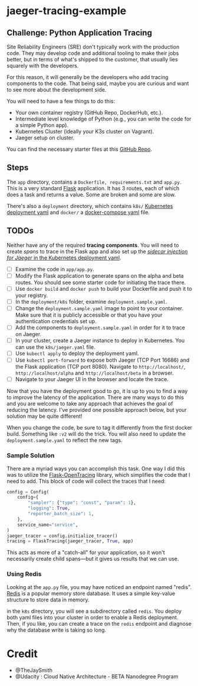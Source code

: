 # jaeger-tracing-example

## Challenge: Python Application Tracing

Site Reliability Engineers (SRE) don't typically work with the production code. They may develop code and additional tooling to make their jobs better, but in terms of what's shipped to the customer, that usually lies squarely with the developers.

For this reason, it will generally be the developers who add tracing components to the code. That being said, maybe you are curious and want to see more about the development side. 

You will need to have a few things to do this:

- Your own container registry (GitHub Repo, DockerHub, etc.).
- Intermediate level knowledge of Python (e.g., you can write the code for a simple Python app).
- Kubernetes Cluster (ideally your K3s cluster on Vagrant).
- Jaeger setup on cluster.

You can find the necessary starter files at this [GitHub Repo](https://github.com/udacity/CNAND_nd064_C4_Observability_Starter_Files/tree/master/course-files/tracing-extra).

## Steps

The `app` directory, contains a `Dockerfile, requirements.txt` and `app.py`. This is a very standard [Flask](https://flask.palletsprojects.com/en/1.1.x/) application. It has 3 routes, each of which does a task and returns a value. Some are broken and some are slow.

There's also a `deployment` directory, which contains `k8s/` [Kubernetes deployment yaml](https://kubernetes.io/docs/concepts/workloads/controllers/deployment/) and `docker/` a [docker-compose yaml](https://docs.docker.com/compose/) file.

## TODOs

Neither have any of the required **tracing components**. You will need to create *spans* to trace in the Flask app and also set up the [*sidecar injection for Jaeger* in the Kubernetes deployment yaml](https://www.jaegertracing.io/docs/1.21/operator/).

- [ ] Examine the code in `app/app.py`.
- [ ] Modify the Flask application to generate spans on the alpha and beta routes. You should see some starter code for initiating the trace there.
- [ ] Use `docker build` and `docker push` to build your Dockerfile and push it to your registry.
- [ ] In the `deployment/k8s` folder, examine `deployment.sample.yaml`.
- [ ] Change the `deployment.sample.yaml` image to point to your container. Make sure that it is publicly accessible or that you have your authentication credentials set up.
- [ ] Add the components to `deployment.sample.yaml` in order for it to trace on Jaeger.
- [ ] In your cluster, create a Jaeger instance to deploy in Kubernetes. You can use the `k8s/jaeger.yaml` file.
- [ ] Use `kubectl apply` to deploy the deployment yaml.
- [ ] Use `kubectl port-forward` to expose both Jaeger (TCP Port 16686) and the Flask application (TCP port 8080).
Navigate to `http://localhost/`, `http://localhost/alpha` and `http://localhost/beta`  in a browser.
- [ ] Navigate to your Jaeger UI in the browser and locate the trace.

Now that you have the deployment good to go, it is up to you to find a way to improve the latency of the application. There are many ways to do this and you are welcome to take any approach that achieves the goal of reducing the latency. I've provided one possible approach below, but your solution may be quite different!

When you change the code, be sure to tag it differently from the first docker build. Something like `:v2` will do the trick. You will also need to update the `deployment.sample.yaml` to reflect the new tags.

### Sample Solution

There are a myriad ways you can accomplish this task. One way I did this was to utilize the [Flask-OpenTracing](https://pypi.org/project/Flask-OpenTracing/) library, which simplifies the code that I need to add. This block of code will collect the traces that I need:

```python
config = Config(
    config={
        "sampler": {"type": "const", "param": 1},
        "logging": True,
        "reporter_batch_size": 1,
    },
    service_name="service",
)
jaeger_tracer = config.initialize_tracer()
tracing = FlaskTracing(jaeger_tracer, True, app)
```

This acts as more of a "catch-all" for your application, so it won't necessarily create child spans—but it gives us results that we can use.

### Using Redis

Looking at the `app.py` file, you may have noticed an endpoint named "redis". [Redis](https://redis.io/) is a popular memory store database. It uses a simple key-value structure to store data in memory.

in the `k8s` directory, you will see a subdirectory called `redis`. You deploy both yaml files into your cluster in order to enable a Redis deployment. Then, if you like, you can create a trace on the `redis` endpoint and diagnose why the database write is taking so long.

# Credit

- @TheJaySmith
- @Udacity : Cloud Native Architecture - BETA Nanodegree Program
